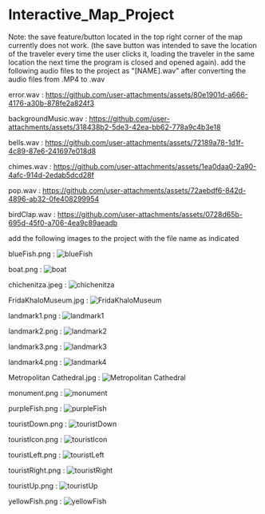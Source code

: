 # Interactive_Map_Project
Note: the save feature/button located in the top right corner of the map currently does not work. (the save button was intended to save the location of the traveler every time the user clicks it, loading the traveler in the same location the next time the program is closed and opened again). 
add the following audio files to the project as "[NAME].wav" after converting the audio files from .MP4 to .wav

error.wav : https://github.com/user-attachments/assets/80e1901d-a666-4176-a30b-878fe2a824f3

backgroundMusic.wav : https://github.com/user-attachments/assets/318438b2-5de3-42ea-bb62-778a9c4b3e18

bells.wav : https://github.com/user-attachments/assets/72189a78-1d1f-4c89-87e6-241697e018d8

chimes.wav : https://github.com/user-attachments/assets/1ea0daa0-2a90-4afc-914d-2edab5dcd28f

pop.wav : https://github.com/user-attachments/assets/72aebdf6-842d-4896-ab32-0fe408299954

birdClap.wav : https://github.com/user-attachments/assets/0728d65b-695d-45f0-a706-4ea9c89aeadb


add the following images to the project with the file name as indicated 

blueFish.png : ![blueFish](https://github.com/user-attachments/assets/a868ad76-b6e3-4de1-aa0e-c1d6be90d38d)

boat.png : ![boat](https://github.com/user-attachments/assets/93d67c6d-1d13-484e-8d5c-5e250ed9b40a)

chichenitza.jpeg : ![chichenitza](https://github.com/user-attachments/assets/996bc9da-583f-4e7d-9373-787b965b2bc2)

FridaKhaloMuseum.jpg : ![FridaKhaloMuseum](https://github.com/user-attachments/assets/ce7342b4-b5f6-474f-9831-2dfa1275b196)

landmark1.png : ![landmark1](https://github.com/user-attachments/assets/3c847d7a-986a-4fb5-af62-521cb41c4a95)

landmark2.png : ![landmark2](https://github.com/user-attachments/assets/0e8d3a13-d549-4147-8bcc-d5c302f55574)

landmark3.png : ![landmark3](https://github.com/user-attachments/assets/da8bbf8b-2691-4fc8-8b9b-4bb16814efcf)

landmark4.png : ![landmark4](https://github.com/user-attachments/assets/a5bf4301-22cc-4beb-8456-38f686971280)

Metropolitan Cathedral.jpg : ![Metropolitan Cathedral](https://github.com/user-attachments/assets/02888cee-4961-4d4d-9f59-b0ec6bdcff2a)

monument.png : ![monument](https://github.com/user-attachments/assets/751a4895-c66e-41bb-85fd-810c8439796f)

purpleFish.png : ![purpleFish](https://github.com/user-attachments/assets/154dfde4-392c-4605-9e2a-ddd700408f9b)

touristDown.png : ![touristDown](https://github.com/user-attachments/assets/b0842362-f4f3-46dc-9138-44e209064ed6)

touristIcon.png : ![touristIcon](https://github.com/user-attachments/assets/e4cccae4-bf95-4001-b7b4-cba08fe101a8)

touristLeft.png : ![touristLeft](https://github.com/user-attachments/assets/86f89e0e-4971-432b-97f7-92c88a65b037)

touristRight.png : ![touristRight](https://github.com/user-attachments/assets/4b4a1a60-a138-4360-baa4-d69858f4810a)

touristUp.png : ![touristUp](https://github.com/user-attachments/assets/5054799e-9453-4573-99c7-0e7a2acee629)

yellowFish.png : ![yellowFish](https://github.com/user-attachments/assets/d86a3afa-9e6b-4590-bea1-f1ac9a803792)
